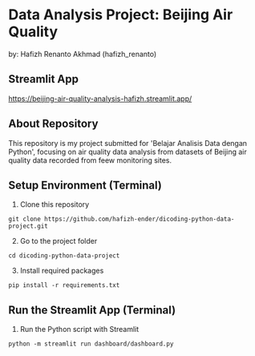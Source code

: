 # Data Analysis Project: Beijing Air Quality
by: Hafizh Renanto Akhmad (hafizh_renanto)

## Streamlit App
https://beijing-air-quality-analysis-hafizh.streamlit.app/

## About Repository
This repository is my project submitted for 'Belajar Analisis Data dengan Python', focusing on air quality data analysis from datasets of Beijing air quality data recorded from feew monitoring sites. 

## Setup Environment (Terminal)
1. Clone this repository
```
git clone https://github.com/hafizh-ender/dicoding-python-data-project.git
```
2. Go to the project folder
```
cd dicoding-python-data-project
```

3. Install required packages
```
pip install -r requirements.txt
```

## Run the Streamlit App (Terminal)
1. Run the Python script with Streamlit
```
python -m streamlit run dashboard/dashboard.py
```